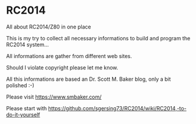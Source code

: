 # RC2014
All about RC2014/Z80 in one place

This is my try to collect all necessary informations to build and program the 
RC2014 system...
 
All informations are gather from different web sites. 

Should I violate copyright please let me know.

All this informations are based an Dr. Scott M. Baker blog, only a bit polished :-)

Please visit https://www.smbaker.com/

Please start with https://github.com/sgersing73/RC2014/wiki/RC2014,-to-do-it-yourself

